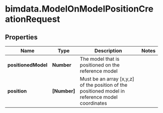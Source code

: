 # bimdata.ModelOnModelPositionCreationRequest

## Properties

Name | Type | Description | Notes
------------ | ------------- | ------------- | -------------
**positionedModel** | **Number** | The model that is positioned on the reference model | 
**position** | **[Number]** | Must be an array [x,y,z] of the position of the positioned model in reference model coordinates | 


